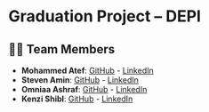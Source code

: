 # Graduation Project – DEPI

## 👨‍💻 Team Members
- **Mohammed Atef**: [GitHub](https://github.com/Mohammed-3tef) - [LinkedIn](https://www.linkedin.com/in/mohammed-atef-abd-elkader/)
- **Steven Amin**: [GitHub](https://github.com/) - [LinkedIn](https://www.linkedin.com/in/steven-amin02/)
- **Omniaa Ashraf**: [GitHub](https://github.com/) - [LinkedIn](https://www.linkedin.com/in/omniaashraf2/)
- **Kenzi Shibl**: [GitHub](https://github.com/) - [LinkedIn](https://www.linkedin.com/in/kenzi-shibl-2832aa357/)
